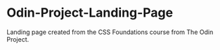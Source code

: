 # Odin-Project-Landing-Page
Landing page created from the CSS Foundations course from The Odin Project.
